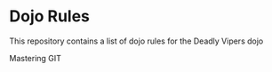 Dojo Rules
==========

This repository contains a list of dojo rules for the Deadly Vipers dojo

Mastering GIT

